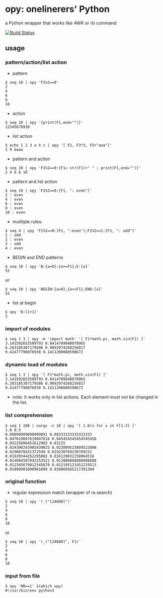 # opy: onelinerers' Python

 a Python wrapper that works like AWK or rb command

[![Build Status](https://travis-ci.org/ryuichiueda/py.svg?branch=master)](https://travis-ci.org/ryuichiueda/py)

## usage 

### pattern/action/list action

* pattern

```
$ seq 10 | opy 'F1%2==0'
2
4
6
8
10
```

* action

```
$ seq 10 | opy '{print(F1,end="")}' 
12345678910
```

* list action

```
$ echo 1 2 3 a b c | opy '[ F2, F3*3, F5+"aaa"]'
2 9 baaa
```

* pattern and action

```
$ seq 10 | opy 'F1%2==0:{F1= str(F1)+" " ; print(F1,end="")}' 
2 4 6 8 10 
```

* pattern and list action

```
$ seq 10 | opy 'F1%2==0:[F1, ": even"]'
2 : even
4 : even
6 : even
8 : even
10 : even
```

* muitliple rules:

```
$ seq 4 | opy 'F1%2==0:[F1, ":even"];F1%2==1:[F1, ": odd"]'
1 : odd
2 : even
3 : odd
4 : even
```

* BEGIN and END patterns

```
$ seq 10 | opy 'B:{a=0};{a+=F1};E:[a]'
55
```

or 

```
$ seq 10 | opy 'BEGIN:{a=0};{a+=F1};END:[a]'
55
```

* list at begin

```
$ opy 'B:[1+1]'
2
```

### import of modules

```
$ seq 1 3 | opy -m 'import math' '[ F1*math.pi, math.sin(F1) ]' 
3.141592653589793 0.8414709848078965
6.283185307179586 0.9092974268256817
9.42477796076938 0.1411200080598672
```

### dynamic load of modules 

```
$ seq 1 3 | opy '[ F1*math.pi, math.sin(F1) ]' 
3.141592653589793 0.8414709848078965
6.283185307179586 0.9092974268256817
9.42477796076938 0.1411200080598672
```

* note: It works only in list actions. Each element must not be changed in the list.

### list comprehension

```
$ seq 1 100 | xargs -n 10 | opy '[ 1.0/x for x in F[1:3] ]'
1.0 0.5
0.09090909090909091 0.08333333333333333
0.047619047619047616 0.045454545454545456
0.03225806451612903 0.03125
0.024390243902439025 0.023809523809523808
0.0196078431372549 0.019230769230769232
0.01639344262295082 0.016129032258064516
0.014084507042253521 0.013888888888888888
0.012345679012345678 0.012195121951219513
0.01098901098901099 0.010869565217391304
```

### original function

* regular expression match (wrapper of re.search)

```
$ seq 10 | opy 'r_("[24680]")'
2
4
6
8
10
```
or

```
$ seq 10 | opy 'r_("[24680]", F1)'
2
4
6
8
10
```


### input from file

```
$ opy 'NR==1' $(which opy)
#!/usr/bin/env python3
```
